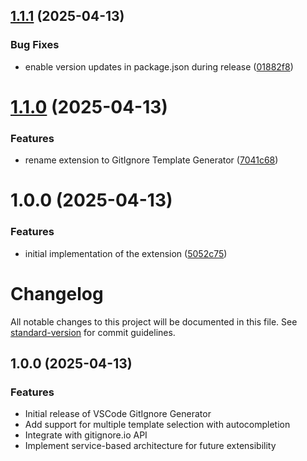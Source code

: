 ## [1.1.1](https://github.com/SBTopZZZ-LG/vscode-gitignore-template-generator/compare/v1.1.0...v1.1.1) (2025-04-13)


### Bug Fixes

* enable version updates in package.json during release ([01882f8](https://github.com/SBTopZZZ-LG/vscode-gitignore-template-generator/commit/01882f808b717ae259664c299ec804abb3075493))

# [1.1.0](https://github.com/SBTopZZZ-LG/vscode-gitignore-template-generator/compare/v1.0.0...v1.1.0) (2025-04-13)


### Features

* rename extension to GitIgnore Template Generator ([7041c68](https://github.com/SBTopZZZ-LG/vscode-gitignore-template-generator/commit/7041c68045cdbf4b540c3c04c12130cf516c77cb))

# 1.0.0 (2025-04-13)


### Features

* initial implementation of the extension ([5052c75](https://github.com/SBTopZZZ-LG/vscode-gitignoreio/commit/5052c750b8404f637e20f74a1af943a390d7ce64))

# Changelog

All notable changes to this project will be documented in this file. See [standard-version](https://github.com/conventional-changelog/standard-version) for commit guidelines.

## 1.0.0 (2025-04-13)

### Features

* Initial release of VSCode GitIgnore Generator
* Add support for multiple template selection with autocompletion
* Integrate with gitignore.io API
* Implement service-based architecture for future extensibility
